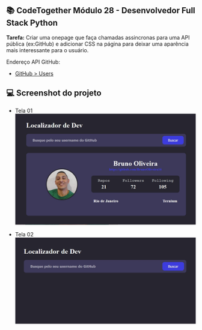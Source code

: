 ## 📚 CodeTogether Módulo 28 - Desenvolvedor Full Stack Python

**Tarefa:** Criar uma onepage que faça chamadas assincronas para uma API pública (ex:GitHub) e adicionar CSS na página para deixar uma aparência mais interessante para o usuário.

Endereço API GitHub: 
- [GitHub > Users](https://docs.github.com/en/rest/reference/users)

## 💻 Screenshot do projeto
- Tela 01
![Screenshot](./assets/screen01.jpg)

- Tela 02
![Screenshot](./assets/screen02.jpg)
